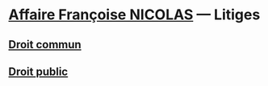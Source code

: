 # [Affaire Françoise NICOLAS](fn.md) — Litiges

## [Droit commun](litigesc.md)
## [Droit public](litigesp.md)
